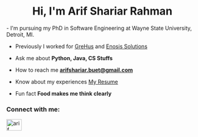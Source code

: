 <h1 align="center">Hi, I'm Arif Shariar Rahman</h1>
- I'm pursuing my PhD in Software Engineering at Wayne State University, Detroit, MI.

- Previously I worked for [GreHus](https://grehus.com/) and [Enosis Solutions](https://www.enosisbd.com/)

- Ask me about **Python, Java, CS Stuffs**

- How to reach me **arifshariar.buet@gmail.com**

- Know about my experiences [My Resume](https://drive.google.com/file/d/1q_BGu0U1EriyHujZqnjh7iBY0UChkfb2/view?usp=sharing)

- Fun fact **Food makes me think clearly**

<h3 align="left">Connect with me:</h3>
<p align="left">
<a href="https://www.linkedin.com/in/arif-shariar-rahman-59937018a/" target="blank"><img align="center" src="https://raw.githubusercontent.com/rahuldkjain/github-profile-readme-generator/master/src/images/icons/Social/linked-in-alt.svg" alt="arif shariar rahman" height="30" width="40" /></a>
</p>
